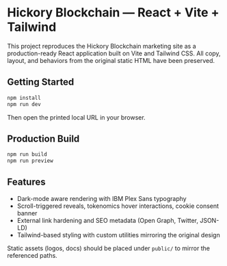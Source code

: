 # Hickory Blockchain — React + Vite + Tailwind

This project reproduces the Hickory Blockchain marketing site as a production-ready React application built on Vite and Tailwind CSS. All copy, layout, and behaviors from the original static HTML have been preserved.

## Getting Started

```bash
npm install
npm run dev
```

Then open the printed local URL in your browser.

## Production Build

```bash
npm run build
npm run preview
```

## Features

- Dark-mode aware rendering with IBM Plex Sans typography
- Scroll-triggered reveals, tokenomics hover interactions, cookie consent banner
- External link hardening and SEO metadata (Open Graph, Twitter, JSON-LD)
- Tailwind-based styling with custom utilities mirroring the original design

Static assets (logos, docs) should be placed under `public/` to mirror the referenced paths.
